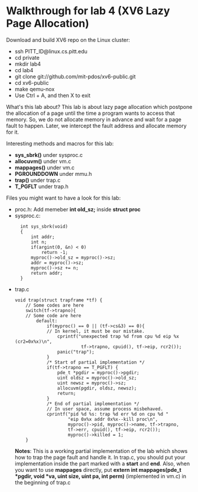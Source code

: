 # Walkthrough for lab 4 (XV6 Lazy Page Allocation)


<p>Download and build XV6 repo on the Linux cluster:</p>
<ul>
  <li>ssh PITT_ID@linux.cs.pitt.edu</li>
  <li>cd private</li>
  <li>mkdir lab4</li>
  <li>cd lab4</li>
  <li>git clone git://github.com/mit-pdos/xv6-public.git</li>
  <li>cd xv6-public</li>
  <li>make qemu-nox</li>
  <li>Use Ctrl + A, and then X to exit</li>
</ul>

<p>What's this lab about? This lab is about lazy page allocation which postpone the allocation of a page until the time a program wants to access that memory. So, we do not allocate memory in advance and wait for a page fault to happen. Later, we intercept the fault address and allocate memory for it. </p>

<p>Interesting methods and macros for this lab: </p>
<ul>
<li><b>sys_sbrk()</b> under sysproc.c</li>
<li><b>allocuvm()</b> under vm.c</li>
<li><b>mappages()</b> under vm.c</li>
<li><b>PGROUNDDOWN</b> under mmu.h</li>
<li><b>trap()</b> under trap.c</li>
<li><b>T_PGFLT</b> under trap.h</li>
</ul>

<p>Files you might want to have a look for this lab:</p>
<ul>
  <li>proc.h: Add memeber <b>int old_sz;</b> inside <b>struct proc</b></li>
  <li>sysproc.c: </li>
  
      int sys_sbrk(void)
      {
          int addr;
          int n;
          if(argint(0, &n) < 0)
              return -1;
          myproc()->old_sz = myproc()->sz;
          addr = myproc()->sz;
          myproc()->sz += n;
          return addr;
      }
      
  <li>trap.c</li>
  
    void trap(struct trapframe *tf) {
        // Some codes are here
        switch(tf->trapno){
        // Some code are here
            default:
                if(myproc() == 0 || (tf->cs&3) == 0){
                // In kernel, it must be our mistake.
                    cprintf("unexpected trap %d from cpu %d eip %x (cr2=0x%x)\n",
                             tf->trapno, cpuid(), tf->eip, rcr2());
                    panic("trap");
                }
                /* Start of partial implementation */
                if(tf->trapno == T_PGFLT) {       
                    pde_t *pgdir = myproc()->pgdir;       
                    uint oldsz = myproc()->old_sz;
                    uint newsz = myproc()->sz;
                    allocuvm(pgdir, oldsz, newsz);
                    return;
                }
                /* End of partial implementation */
                // In user space, assume process misbehaved.
                cprintf("pid %d %s: trap %d err %d on cpu %d "
                        "eip 0x%x addr 0x%x--kill proc\n",
                        myproc()->pid, myproc()->name, tf->trapno,
                        tf->err, cpuid(), tf->eip, rcr2());
                        myproc()->killed = 1;
        }
  
  <p><b>Notes</b>: This is a working partial implementation of the lab which shows how to trap the page fault and handle it. In trap.c, you should put your implementation inside the part marked with a <b>start</b> and <b>end</b>. Also, when you want to use <b>mappages</b> directly, put <b>extern int mappages(pde_t *pgdir, void *va, uint size, uint pa, int perm)</b> (implemented in vm.c) in the beginning of trap.c </p>